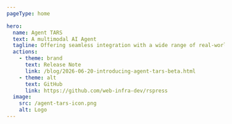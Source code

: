 ```yaml
---
pageType: home

hero:
  name: Agent TARS
  text: A multimodal AI Agent
  tagline: Offering seamless integration with a wide range of real-world tools.
  actions:
    - theme: brand
      text: Release Note
      link: /blog/2026-06-20-introducing-agent-tars-beta.html
    - theme: alt
      text: GitHub
      link: https://github.com/web-infra-dev/rspress
  image:
    src: /agent-tars-icon.png
    alt: Logo
---
```


